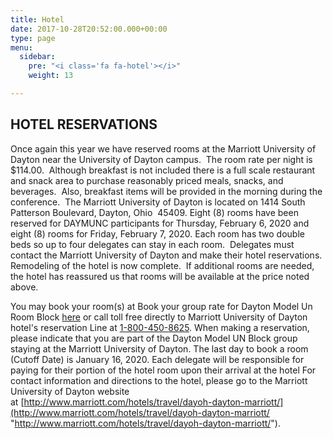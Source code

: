 ```yaml
---
title: Hotel
date: 2017-10-28T20:52:00.000+00:00
type: page
menu:
  sidebar:
    pre: "<i class='fa fa-hotel'></i>"
    weight: 13

---
```

## HOTEL RESERVATIONS

Once again this year we have reserved rooms at the Marriott University of Dayton near the University of Dayton campus.  The room rate per night is $114.00.  Although breakfast is not included there is a full scale restaurant and snack area to purchase reasonably priced meals, snacks, and beverages.  Also, breakfast items will be provided in the morning during the conference.  The Marriott University of Dayton is located on 1414 South Patterson Boulevard, Dayton, Ohio  45409. Eight (8) rooms have been reserved for DAYMUNC participants for Thursday, February 6, 2020 and eight (8) rooms  for Friday, February 7, 2020. Each room has two double beds so up to four delegates can stay in each room.  Delegates must contact the Marriott University of Dayton and make their hotel reservations.  Remodeling of the hotel is now complete.  If additional rooms are needed, the hotel has reassured us that rooms will be available at the price noted above.

You may book your room(s) at Book your group rate for Dayton Model Un Room Block [here](http://www.marriott.com/meeting-event-hotels/group-corporate-travel/groupCorp.mi?resLinkData=Dayton%20Model%20UN%20Feb2017%5Edayoh%60undunda%6098.00%60USD%60false%606%602/2/17%602/4/17%6001/02/17&app=resvlink&stop_mobi=yes "http://www.marriott.com/meeting-event-hotels/group-corporate-travel/groupCorp.mi?resLinkData=Dayton%20Model%20UN%20Feb2017%5Edayoh%60undunda%6098.00%60USD%60false%606%602/2/17%602/4/17%6001/02/17&app=resvlink&stop_mobi=yes")
or call toll free directly to Marriott University of Dayton hotel's reservation Line at [1-800-450-8625](tel:1-800-450-8625). When making a reservation, please indicate that you are part of the Dayton Model UN Block group staying at the Marriott University of Dayton. The last day to book a room (Cutoff Date) is January 16, 2020. Each delegate will be responsible for paying for their portion of the hotel room upon their arrival at the hotel For contact information and directions to the hotel, please go to the Marriott University of Dayton website at [http://www.marriott.com/hotels/travel/dayoh-dayton-marriott/](http://www.marriott.com/hotels/travel/dayoh-dayton-marriott/ "http://www.marriott.com/hotels/travel/dayoh-dayton-marriott/").